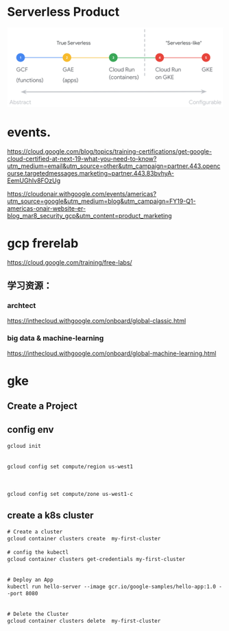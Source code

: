 # Serverless Product

![serverless-hosting-on-gcp](_image/serverless-hosting-on-gcp.png)




#  events.


https://cloud.google.com/blog/topics/training-certifications/get-google-cloud-certified-at-next-19-what-you-need-to-know?utm_medium=email&utm_source=other&utm_campaign=partner.443.opencourse.targetedmessages.marketing~partner.443.83bvhyA-EemUGhIv8FOzUg



https://cloudonair.withgoogle.com/events/americas?utm_source=google&utm_medium=blog&utm_campaign=FY19-Q1-americas-onair-website-er-blog_mar8_security_gcp&utm_content=product_marketing




#  gcp frerelab
https://cloud.google.com/training/free-labs/


## 学习资源：

###   archtect
https://inthecloud.withgoogle.com/onboard/global-classic.html

### big data & machine-learning
https://inthecloud.withgoogle.com/onboard/global-machine-learning.html

# gke



## Create a Project 


## config env

```
gcloud init


gcloud config set compute/region us-west1



gcloud config set compute/zone us-west1-c

```


## create a k8s cluster 


```
# Create a cluster
gcloud container clusters create  my-first-cluster

# config the kubectl
gcloud container clusters get-credentials my-first-cluster


# Deploy an App
kubectl run hello-server --image gcr.io/google-samples/hello-app:1.0 --port 8080


# Delete the Cluster
gcloud container clusters delete  my-first-cluster

```
